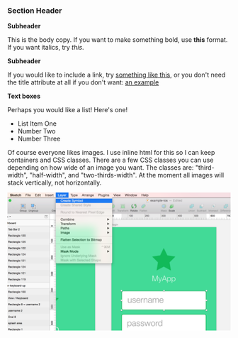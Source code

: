 ### Section Header

**Subheader** 

This is the body copy. If you want to make something bold, use **this** format. If you want italics, try *this*. 

**Subheader**

If you would like to include a link, try [something like this](http://example.com/ "Title"), or you don't need the title attribute at all if you don't want: [an example](http://example.com/)

**Text boxes**

Perhaps you would like a list! Here's one!

* List Item One
* Number Two
* Number Three

Of course everyone likes images. I use inline html for this so I can keep containers and CSS classes. There are a few CSS classes you can use depending on how wide of an image you want. The classes are: "third-width", "half-width", and "two-thirds-width". At the moment all images will stack vertically, not horizontally.

            
<div class='image-container'>
	<img class="two-thirds-width" src="images/create_symbol.png" />
</div>
